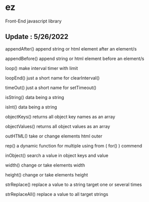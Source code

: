 # ez
Front-End javascript library

<h2>Update : 5/26/2022</h2>

appendAfter()
append string or html element after an element/s

appendBefore()
append string or html element before an element/s

loop()
make interval timer with limit

loopEnd()
just a short name for clearInterval()

timeOut()
just a short name for setTimeout()

isString()
data being a string

isInt()
data being a string

objectKeys()
returns all object key names as an array

objectValues()
returns all object values as an array

outHTML()
take or change elements html outer

rep()
a dynamic function for multiple using from ( for() ) commend

inObject()
search a value in object keys and value

width()
change or take elements width


height()
change or take elements height

strReplace()
replace a value to a string target one or several times 

strReplaceAll()
replace a value to all target strings

